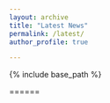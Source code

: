 ```yaml
---
layout: archive
title: "Latest News"
permalink: /latest/
author_profile: true

---
```


 {% include base_path %}

======




